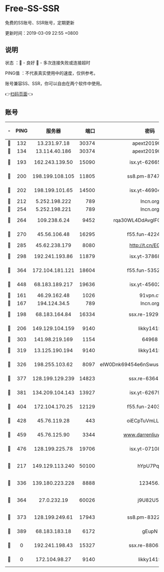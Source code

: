 # Free-SS-SSR

免费的SS账号、SSR账号，定期更新

更新时间：2019-03-09 22:55 +0800

## 说明

状态     ：🙂 - 良好 🙁 - 多次连接失败或连接超时

PING值   ：不代表真实使用中的速度，仅供参考。

账号兼容SS、SSR，你可以自由在两个软件中使用。

👉[扫码页面](https://liesauer.github.io/Free-SS-SSR/)👈

## 账号

|-|PING|服务器|端口|密码|加密方式|区域|
|:----:|:----:|:-----:|-----:|:----:|:----:|:----:|
|🙂|132|13.231.97.18|30374|apext2019006|chacha20|JP|
|🙂|134|13.114.40.186|30374|apext2019006|chacha20|JP|
|🙂|193|162.243.139.50|15090|isx.yt-62665440|aes-256-cfb|US|
|🙂|200|198.199.108.105|11805|ss8.pm-87479488|aes-256-cfb|US|
|🙂|202|198.199.101.65|14500|isx.yt-46904516|aes-256-cfb|US|
|🙂|212|5.252.198.222|789|lncn.org|rc4|JP|
|🙂|254|5.252.198.221|789|lncn.org|rc4|JP|
|🙂|264|109.238.6.24|9452|rqa30WL4DdAvgIFG6Fs3znzTa|aes-256-cfb|FR|
|🙂|270|45.56.106.48|16295|f55.fun-42240509|aes-256-cfb|US|
|🙂|285|45.62.238.179|8080|http://t.cn/EGJIyrl|rc4-md5|CA|
|🙂|298|192.241.193.86|11879|isx.yt-37868942|aes-256-cfb|US|
|🙂|364|172.104.181.121|18604|f55.fun-53524229|aes-256-cfb|SG|
|🙂|448|68.183.189.217|19636|isx.yt-45602835|aes-256-cfb|SG|
|🙂|161|46.29.162.48|1026|91vpn.cf|rc4-md5|RU|
|🙂|167|194.124.34.5|789|lncn.org|rc4|JP|
|🙂|198|68.183.164.84|16334|ssx.re-19292784|aes-256-cfb|US|
|🙂|206|149.129.104.159|9140|likky1415|aes-256-cfb|HK|
|🙂|303|141.98.219.169|1154|64968|chacha20|US|
|🙂|319|13.125.190.194|9140|likky1415|aes-256-cfb|KR|
|🙂|326|198.255.103.62|8097|eIW0Dnk69454e6nSwuspv9DmS201tQ0D|aes-256-cfb|US|
|🙂|377|128.199.129.239|14823|ssx.re-63641713|aes-256-cfb|SG|
|🙂|381|134.209.104.143|13927|isx.yt-62679533|aes-256-cfb|SG|
|🙂|404|172.104.170.25|12129|f55.fun-24030753|aes-256-cfb|SG|
|🙂|428|45.76.119.28|443|oiECpTuVmLLxk4Ts|aes-256-cfb|AU|
|🙂|459|45.76.125.90|3344|www.darrenliuwei.com|aes-256-cfb|AU|
|🙂|476|128.199.225.78|19706|isx.yt-07108179|aes-256-cfb|SG|
|🙁|217|149.129.113.240|50100|hYpU7PqP|chacha20-ietf-poly1305|CN|
|🙁|336|139.180.223.228|8888|123456..|aes-256-cfb|JP|
|🙁|364|27.0.232.19|60026|j9U82U53|xchacha20-ietf-poly1305|HK|
|🙁|373|128.199.249.61|17943|ss8.pm-83224449|aes-256-cfb|SG|
|🙁|389|68.183.183.18|6172|gEupN|aes-256-cfb|SG|
|🙁|0|192.241.198.43|15327|ssx.re-88063170|aes-256-cfb|US|
|🙁|0|172.104.98.27|9140|likky1415|aes-256-cfb|JP|
